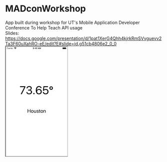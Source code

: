 # MADconWorkshop
App built during workshop for UT's Mobile Application Developer Conference To Help Teach API usage  
Slides: https://docs.google.com/presentation/d/1pat1XerG4Qhh4kjrkRmSVvguevv2Ta3F60uXahRO-eE/edit?E#slide=id.g51cb4806e2_0_0  
<img src='https://github.com/williamx98/MADconWorkshop/blob/master/Screen%20Shot%202019-03-09%20at%209.40.34%20AM.png' title='Demo picture' width='200' alt='Demo picture' />
